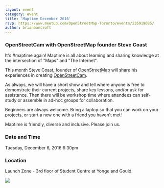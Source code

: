 ```yaml
---
layout: event
category: event
title: 'Maptime December 2016'
rsvp: https://www.meetup.com/OpenStreetMap-Toronto/events/235919085/
author: brianbancroft
---
```

### OpenStreetCam with OpenStreetMap founder Steve Coast

It's #maptime again!  Maptime is all about learning and sharing knowledge at the intersection of "Maps" and "The Internet".

This month Steve Coast, founder of [OpenStreetMap](https://www.openstreetmap.org/) will share his experiences in creating [OpenStreetCam](http://openstreetcam.org). 

As always, we will have a short show and tell where anyone is free to demonstrate their current projects, share key lessons, and/or ask for assistance. Then there will be workshop time where attendees can self-study or assemble in ad-hoc groups for collaboration.

Beginners are always welcome. Bring a laptop so that you can work on your projects, or start a new one with a friend you haven't met!

Maptime is friendly, diverse and inclusive. Please join us.

### Date and Time

Tuesday, December 6, 2016
6:30pm

### Location

Launch Zone - 3rd floor of Student Centre at Yonge and Gould.

<img src='https://api.mapbox.com/styles/v1/brianbancroft/cip0dndxe0000bonjz1a15zgk/static/-79.380898,43.657396,16.35,0.00,0.00/600x400?access_token=pk.eyJ1IjoiYnJpYW5iYW5jcm9mdCIsImEiOiJsVGVnMXFzIn0.7ldhVh3Ppsgv4lCYs65UdA'>

